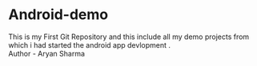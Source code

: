 # Android-demo
This is my First Git Repository and this include all my demo projects from which i had started the android app devlopment .  
Author - Aryan Sharma 
